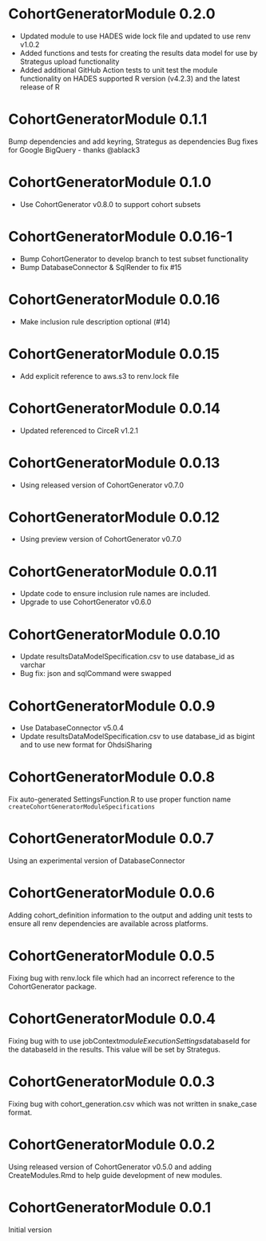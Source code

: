 CohortGeneratorModule 0.2.0
=======================
- Updated module to use HADES wide lock file and updated to use renv v1.0.2
- Added functions and tests for creating the results data model for use by Strategus upload functionality
- Added additional GitHub Action tests to unit test the module functionality on HADES supported R version (v4.2.3) and the latest release of R

CohortGeneratorModule 0.1.1
=======================

Bump dependencies and add keyring, Strategus as dependencies
Bug fixes for Google BigQuery - thanks @ablack3

CohortGeneratorModule 0.1.0
=======================

- Use CohortGenerator v0.8.0 to support cohort subsets

CohortGeneratorModule 0.0.16-1
=======================

- Bump CohortGenerator to develop branch to test subset functionality
- Bump DatabaseConnector & SqlRender to fix #15

CohortGeneratorModule 0.0.16
=======================

- Make inclusion rule description optional (#14)

CohortGeneratorModule 0.0.15
=======================

- Add explicit reference to aws.s3 to renv.lock file

CohortGeneratorModule 0.0.14
=======================

- Updated referenced to CirceR v1.2.1

CohortGeneratorModule 0.0.13
=======================

- Using released version of CohortGenerator v0.7.0

CohortGeneratorModule 0.0.12
=======================

- Using preview version of CohortGenerator v0.7.0

CohortGeneratorModule 0.0.11
=======================

- Update code to ensure inclusion rule names are included.
- Upgrade to use CohortGenerator v0.6.0

CohortGeneratorModule 0.0.10
=======================

- Update resultsDataModelSpecification.csv to use database_id as varchar
- Bug fix: json and sqlCommand were swapped

CohortGeneratorModule 0.0.9
=======================

- Use DatabaseConnector v5.0.4
- Update resultsDataModelSpecification.csv to use database_id as bigint and to 
use new format for OhdsiSharing

CohortGeneratorModule 0.0.8
=======================

Fix auto-generated SettingsFunction.R to use proper function name
`createCohortGeneratorModuleSpecifications`

CohortGeneratorModule 0.0.7
=======================

Using an experimental version of DatabaseConnector

CohortGeneratorModule 0.0.6
=======================

Adding cohort_definition information to the output and adding unit tests
to ensure all renv dependencies are available across platforms.

CohortGeneratorModule 0.0.5
=======================

Fixing bug with renv.lock file which had an incorrect reference to the 
CohortGenerator package.

CohortGeneratorModule 0.0.4
=======================

Fixing bug with to use jobContext$moduleExecutionSettings$databaseId for the
databaseId in the results. This value will be set by Strategus.

CohortGeneratorModule 0.0.3
=======================

Fixing bug with cohort_generation.csv which was not written in snake_case
format.

CohortGeneratorModule 0.0.2
=======================

Using released version of CohortGenerator v0.5.0 and adding CreateModules.Rmd
to help guide development of new modules.

CohortGeneratorModule 0.0.1
=======================

Initial version